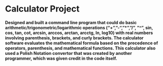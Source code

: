 # Calculator Project
#### Designed and built a command line program that could do basic arithmetic/trigonometric/logarithmic operations (“+”,”-“,”*”,”/”, ”^”, sin, cos, tan, cot, arcsin, arccos, arctan, arcctg, ln, log10) with real numbers involving parenthesis, brackets, and curly brackets. The calculator software evaluates the mathematical formula based on the precedence of operators, parenthesis, and mathematical functions. This calculator also used a Polish Notation convertor that was created by another programmer, which was given credit in the code itself.
